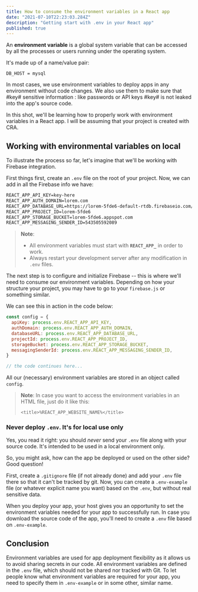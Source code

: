 ```yaml
---
title: How to consume the environment variables in a React app
date: "2021-07-10T22:23:03.284Z"
description: "Getting start with .env in your React app"
published: true
---
```


An **environment variable** is a global system variable that can be accessed by all the processes or users running under the operating system.

It's made up of a name/value pair:

```
DB_HOST = mysql
```

In most cases, we use environment variables to deploy apps in any environment without code changes. We also use them to make sure that #key# sensitive information : like passwords or API keys #key# is not leaked into the app's source code.

In this shot, we'll be learning how to properly work with environment variables in a React app. I will be assuming that your project is created with CRA.

## Working with environmental variables on local

To illustrate the process so far, let's imagine that we'll be working with Firebase integration.

First things first, create an `.env` file on the root of your project. Now, we can add in all the Firebase info we have:

```xml
REACT_APP_API_KEY=key-here
REACT_APP_AUTH_DOMAIN=lorem.com
REACT_APP_DATABASE_URL=https://lorem-5fde6-default-rtdb.firebaseio.com/
REACT_APP_PROJECT_ID=lorem-5fde6
REACT_APP_STORAGE_BUCKET=lorem-5fde6.appspot.com
REACT_APP_MESSAGING_SENDER_ID=543505592089
```

> **Note**:
>
> - All environment variables must start with **`REACT_APP_`** in order to work.
> - Always restart your development server after any modification in `.env` files.

The next step is to configure and initialize Firebase -- this is where we'll need to consume our environment variables. Depending on how your structure your project, you may have to go to your `firebase.js` or something similar.

We can see this in action in the code below:

```js
const config = {
  apiKey: process.env.REACT_APP_API_KEY,
  authDomain: process.env.REACT_APP_AUTH_DOMAIN,
  databaseURL: process.env.REACT_APP_DATABASE_URL,
  projectId: process.env.REACT_APP_PROJECT_ID,
  storageBucket: process.env.REACT_APP_STORAGE_BUCKET,
  messagingSenderId: process.env.REACT_APP_MESSAGING_SENDER_ID,
}

// the code continues here...
```

All our (necessary) environment variables are stored in an object called `config`.

> **Note**: In case you want to access the environment variables in an HTML file, just do it like this:
>
> ```
> <title>%REACT_APP_WEBSITE_NAME%</title>
> ```

### Never deploy `.env`. It's for local use only

Yes, you read it right: you should _never_ send your `.env` file along with your source code. It's intended to be used in a local environment only.

So, you might ask, how can the app be deployed or used on the other side? Good question!

First, create a `.gitignore` file (if not already done) and add your `.env` file there so that it can't be tracked by git. Now, you can create a `.env-example` file (or whatever explicit name you want) based on the `.env`, but without real sensitive data.

When you deploy your app, your host gives you an opportunity to set the environment variables needed for your app to successfully run. In case you download the source code of the app, you'll need to create a `.env` file based on `.env-example`.

## Conclusion

Environment variables are used for app deployment flexibility as it allows us to avoid sharing secrets in our code. All environment variables are defined in the `.env` file, which should not be shared nor tracked with Git. To let people know what environment variables are required for your app, you need to specify them in `.env-example` or in some other, similar name.
